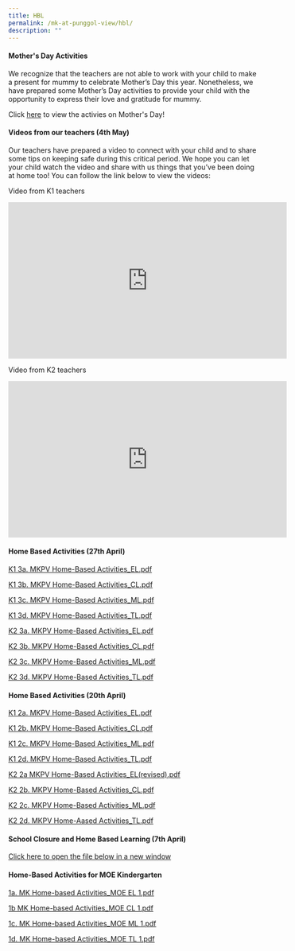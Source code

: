 ```yaml
---
title: HBL
permalink: /mk-at-punggol-view/hbl/
description: ""
---
```

#### Mother's Day Activities

We recognize that the teachers are not able to work with your child to make a present for mummy to celebrate Mother’s Day this year. Nonetheless, we have prepared some Mother’s Day activities to provide your child with the opportunity to express their love and gratitude for mummy.

Click [here](/files/MKPV%20Mothers%20Day%20Activities.pdf) to view the activies on Mother's Day!

#### Videos from our teachers (4th May)

Our teachers have prepared a video to connect with your child and to share some tips on keeping safe during this critical period. We hope you can let your child watch the video and share with us things that you’ve been doing at home too! You can follow the link below to view the videos:

Video from K1 teachers
<iframe width="560" height="315" src="https://www.youtube.com/embed/HSoa2mCfzWg" title="YouTube video player" frameborder="0" allow="accelerometer; autoplay; clipboard-write; encrypted-media; gyroscope; picture-in-picture" allowfullscreen></iframe>
<br>

Video from K2 teachers
<iframe width="560" height="315" src="https://www.youtube.com/embed/pYPKOfwI2Tk" title="YouTube video player" frameborder="0" allow="accelerometer; autoplay; clipboard-write; encrypted-media; gyroscope; picture-in-picture" allowfullscreen></iframe>

#### Home Based Activities (27th April)

[K1 3a. MKPV Home-Based Activities_EL.pdf ](/files/K1%203a%20MKPV%20Home-Based%20Activities_EL.pdf)

[K1 3b. MKPV Home-Based Activities_CL.pdf](/files/K1%203b%20MKPV%20Home-Based%20Activities_CL.pdf) 

[K1 3c. MKPV Home-Based Activities_ML.pdf](/files/K1%203c%20MKPV%20Home-Based%20Activities_ML.pdf) 

[K1 3d. MKPV Home-Based Activities_TL.pdf](/files/K1%203d%20MKPV%20Home-Based%20Activities_TL.pdf) 


[K2 3a. MKPV Home-Based Activities_EL.pdf](/files/K2%203a%20MKPV%20Home-Based%20Activities_EL.pdf) 

[K2 3b. MKPV Home-Based Activities_CL.pdf](/files/K2%203b%20MKPV%20Home-Based%20Activities_CL.pdf) 

[K2 3c. MKPV Home-Based Activities_ML.pdf](/files/K2%203c%20MKPV%20Home-Based%20Activities_ML.pdf) 

[K2 3d. MKPV Home-Based Activities_TL.pdf](/files/K2%203d%20MKPV%20Home-Based%20Activities_TL.pdf) 

#### Home Based Activities (20th April)

[K1 2a. MKPV Home-Based Activities_EL.pdf](/files/K1%202a%20MKPV%20Home-Based%20Activities_EL.pdf) 

[K1 2b. MKPV Home-Based Activities_CL.pdf](/files/K1%202b%20MKPV%20Home-Based%20Activities_CL.pdf) 

[K1 2c. MKPV Home-Based Activities_ML.pdf](/files/K1%202c%20MKPV%20Home-Based%20Activities_ML.pdf)

[K1 2d. MKPV Home-Based Activities_TL.pdf](/files/K1%202d%20MKPV%20Home-Based%20Activities_TL.pdf) 


[K2 2a MKPV Home-Based Activities_EL(revised).pdf](/files/K2%202a%20MKPV%20Home-Based%20Activities_EL(revised).pdf) 

[K2 2b. MKPV Home-Based Activities_CL.pdf](/files/K2%202b%20MKPV%20Home-Based%20Activities_CL.pdf) 

[K2 2c. MKPV Home-Based Activities_ML.pdf](/files/K2%202c%20MKPV%20Home-Based%20Activities_ML.pdf) 

[K2 2d. MKPV Home-Aased Activities_TL.pdf](/files/K2%202d%20MKPV%20Home-Aased%20Activities_TL.pdf) 


#### School Closure and Home Based Learning (7th April)


[Click here to open the file below in a new window](/files/Letter%20from%20CH%20on%20School%20Closure%20and%20Home-Based%20Learning.pdf)

#### Home-Based Activities for MOE Kindergarten

[1a. MK Home-based Activities_MOE EL 1.pdf](/files/1a%20MK%20Home-based%20Activities_MOE%20EL%201.pdf) 

[1b MK Home-based Activities_MOE CL 1.pdf](/files/1b%20MK%20Home-based%20Activities_MOE%20CL%201.pdf) 

[1c. MK Home-based Activities_MOE ML 1.pdf](/files/1c%20MK%20Home-based%20Activities_MOE%20ML%201.pdf) 

[1d. MK Home-based Activities_MOE TL 1.pdf](/files/1d%20MK%20Home-based%20Activities_MOE%20TL%201.pdf)